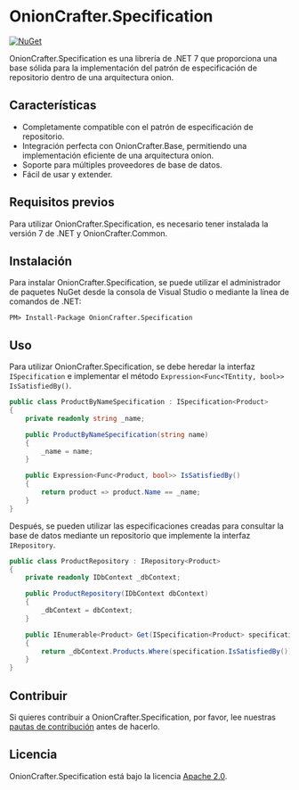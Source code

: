 # OnionCrafter.Specification

[![NuGet](https://img.shields.io/nuget/v/OnionCrafter.Specification.svg)](https://www.nuget.org/packages/OnionCrafter.Specification/)

OnionCrafter.Specification es una librería de .NET 7 que proporciona una base sólida para la implementación del patrón de especificación de repositorio dentro de una arquitectura onion.

## Características

- Completamente compatible con el patrón de especificación de repositorio.
- Integración perfecta con OnionCrafter.Base, permitiendo una implementación eficiente de una arquitectura onion.
- Soporte para múltiples proveedores de base de datos.
- Fácil de usar y extender.

## Requisitos previos

Para utilizar OnionCrafter.Specification, es necesario tener instalada la versión 7 de .NET y OnionCrafter.Common.

## Instalación

Para instalar OnionCrafter.Specification, se puede utilizar el administrador de paquetes NuGet desde la consola de Visual Studio o mediante la línea de comandos de .NET:

```
PM> Install-Package OnionCrafter.Specification
```

## Uso

Para utilizar OnionCrafter.Specification, se debe heredar la interfaz `ISpecification` e implementar el método `Expression<Func<TEntity, bool>> IsSatisfiedBy()`.

```csharp
public class ProductByNameSpecification : ISpecification<Product>
{
    private readonly string _name;

    public ProductByNameSpecification(string name)
    {
        _name = name;
    }

    public Expression<Func<Product, bool>> IsSatisfiedBy()
    {
        return product => product.Name == _name;
    }
}
```

Después, se pueden utilizar las especificaciones creadas para consultar la base de datos mediante un repositorio que implemente la interfaz `IRepository`.

```csharp
public class ProductRepository : IRepository<Product>
{
    private readonly IDbContext _dbContext;

    public ProductRepository(IDbContext dbContext)
    {
        _dbContext = dbContext;
    }

    public IEnumerable<Product> Get(ISpecification<Product> specification)
    {
        return _dbContext.Products.Where(specification.IsSatisfiedBy());
    }
}
```

## Contribuir

Si quieres contribuir a OnionCrafter.Specification, por favor, lee nuestras [pautas de contribución](CONTRIBUTING.md) antes de hacerlo.

## Licencia

OnionCrafter.Specification está bajo la licencia [Apache 2.0](LICENSE).
